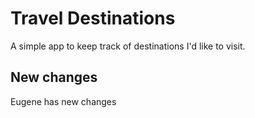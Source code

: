 # Travel Destinations

A simple app to keep track of destinations I'd like to visit.

## New changes

Eugene has new changes
